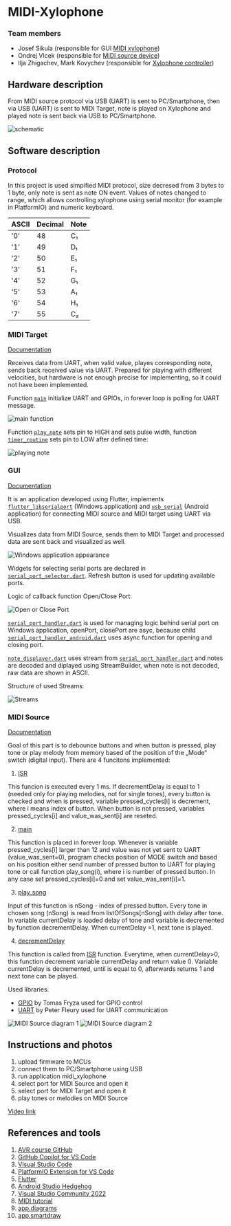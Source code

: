 # MIDI-Xylophone

### Team members

* Josef Sikula (responsible for GUI [MIDI xylophone](midi_xylophone))
* Ondrej Vlcek (responsible for [MIDI source device](midi_source))
* Ilja Zhigachev, Mark Kovychev (responsible for [Xylophone controller](xylophone_controller))

## Hardware description
From MIDI source protocol via USB (UART) is sent to PC/Smartphone, then via USB (UART) is sent to MIDI Target, note is played on Xylophone and played note is sent back via USB to PC/Smartphone.

![schematic](images/SchematicDiagram.jpg)


## Software description

### Protocol
In this project is used simpified MIDI protocol, size decresed from 3 bytes to 1 byte, only note is sent as note ON event.
Values of notes changed to range, which allows controlling xylophone using serial monitor (for example in PlatformIO) and numeric keyboard.

| **ASCII** | **Decimal** | **Note** |
| :-- | :-- | :-- |
| '0' | 48 | C&#x2081; |
| '1' | 49 | D&#x2081; |
| '2' | 50 | E&#x2081; |
| '3' | 51 | F&#x2081; |
| '4' | 52 | G&#x2081; |
| '5' | 53 | A&#x2081; |
| '6' | 54 | H&#x2081; |
| '7' | 55 | C&#x2082; |



### MIDI Target
[Documentation](https://raw.githack.com/j-sikula/MIDI-Xylophone/refs/heads/main/xylophone_controller/doc/html/index.html)

Receives data from UART, when valid value, playes corresponding note, sends back received value via UART. Prepared for playing with different velocities, but hardware is not enough precise for implementing, so it could not have been implemented.

Function [`main`](xylophone_controller/src/main.c) initialize UART and GPIOs, in forever loop is polling for UART message.

![main function](images/mainController.jpg)

Function [`play_note`](xylophone_controller/lib/xylophone/xylophone.c) sets pin to HIGH and sets pulse width, function [`timer_routine`](xylophone_controller/lib/xylophone/xylophone.c) sets pin to LOW after defined time:

![playing note](images/PlayingNote.jpg)


### GUI
[Documentation](https://raw.githack.com/j-sikula/MIDI-Xylophone/refs/heads/main/midi_xylophone/doc/api/index.html)

It is an application developed using Flutter, implements [`flutter_libserialport`](https://pub.dev/packages/flutter_libserialport) (Windows application) and [`usb_serial`](https://pub.dev/packages/usb_serial) (Android application) for connecting MIDI source and MIDI target using UART via USB.

Visualizes data from MIDI Source, sends them to MIDI Target and processed data are sent back and visualized as well.

![Windows application appearance](images/windowsApp.jpg)

Widgets for selecting serial ports are declared in [`serial_port_selector.dart`](midi_xylophone/lib/serial_port_selector.dart). Refresh button is used for updating available ports.

Logic of callback function Open/Close Port:

![Open or Close Port](images/OpenOrClosePort.jpg)

[`serial_port_handler.dart`](midi_xylophone/lib/control/serial_port_handler.dart) is used for managing logic behind serial port on Windows application, openPort, closePort are asyc, because child [`serial_port_handler_android.dart`](midi_xylophone/lib/control/serial_port_handler_android.dart) uses async function for opening and closing port.

[`note_displayer.dart`](midi_xylophone/lib/note_displayer.dart) uses stream from [`serial_port_handler.dart`](midi_xylophone/lib/control/serial_port_handler.dart) and notes are decoded and diplayed using StreamBuilder, when note is not decoded, raw data are shown in ASCII.

Structure of used Streams:

![Streams](images/Streams.jpg)

### MIDI Source
[Documentation](https://raw.githack.com/j-sikula/MIDI-Xylophone/refs/heads/main/midi_source/documentation/html/group__memory__song.html)

Goal of this part is to debounce buttons and when button is pressed, play tone or play melody from memory based of the position of the „Mode“ switch (digital input). 
There are 4 funcitons implemented:

1. [ISR](midi_source/src/main.c)

This funcion is executed every 1 ms. If decrementDelay is equal to 1 (needed only for playing melodies, not for single tones), every button is checked and when is pressed, variable pressed_cycles[i] is decrement, where i means index of button. When button is not pressed, variables pressed_cycles[i] and value_was_sent[i] are reseted.

2. [main](midi_source/src/main.c)

This function is placed in forever loop. Whenever is variable pressed_cycles[i] larger than 12 and value was not yet sent to UART (value_was_sent=0), program checks position of MODE switch and based on his position either send number of pressed button to UART for playing tone or call function play_song(i), where i is number of pressed button. In any case set pressed_cycles[i]=0 and set value_was_sent[i]=1.

3. [play_song](midi_source/lib/memory_song/memory_song.c)

Input of this function is nSong - index of pressed button. Every tone in chosen song (nSong) is read from listOfSongs[nSong] with delay after tone. In variable currentDelay is loaded delay of tone and variable is decremented by function decrementDelay. When currentDelay =1, next tone is played.

4. [decrementDelay](midi_source/lib/memory_song/memory_song.c)

This function is called from [ISR](midi_source/src/main.c) function. Everytime, when currentDelay>0, this function decrement variable currentDelay and return value 0. Variable currentDelay is decremented, until is equal to 0, afterwards returns 1 and next tone can be played.

Used libraries:
- [GPIO](https://github.com/tomas-fryza/avr-course/blob/master/solutions/lab2-gpio/lib/gpio/gpio.c) by Tomas Fryza used for GPIO control
- [UART](http://www.peterfleury.epizy.com/doxygen/avr-gcc-libraries/group__pfleury__uart.html) by Peter Fleury used for UART communication

![MIDI Source diagram 1](images/MIDISourceDiagram1.jpg)
![MIDI Source diagram 2](images/MIDISourceDiagram2.jpg)

## Instructions and photos

1. upload firmware to MCUs
2. connect them to PC/Smartphone using USB
3. run application midi_xylophone
4. select port for MIDI Source and open it
5. select port for MIDI Target and open it
6. play tones or melodies on MIDI Source

[Video link](https://youtu.be/Qzyhogsb7iQ?si=1Z-Hl84LYfKJFDZ6)

## References and tools

1. [AVR course GitHub](https://github.com/tomas-fryza/avr-course)
2. [GitHub Copilot for VS Code](https://code.visualstudio.com/docs/copilot/overview)
3. [Visual Studio Code](https://code.visualstudio.com/)
4. [PlatformIO Extension for VS Code](https://platformio.org/)
5. [Flutter](https://docs.flutter.dev/get-started/install/windows/desktop)
6. [Android Studio Hedgehog](https://developer.android.com/studio/releases/past-releases/as-hedgehog-release-notes)
7. [Visual Studio Community 2022](https://visualstudio.microsoft.com/vs/community/)
8. [MIDI tutorial](https://learn.sparkfun.com/tutorials/midi-tutorial/all)
9. [app.diagrams](https://app.diagrams.net/)
10. [app.smartdraw](https://app.smartdraw.com)



